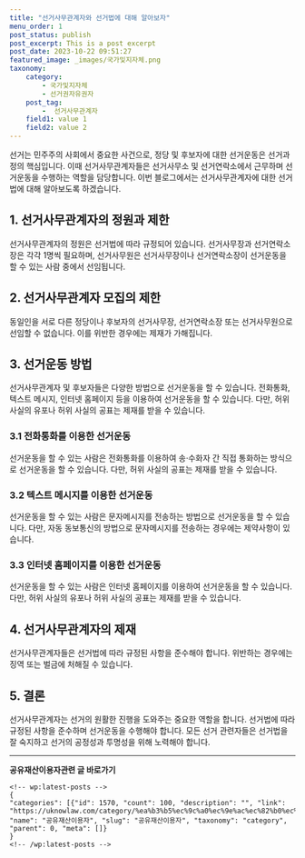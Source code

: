 ```yaml
---
title: "선거사무관계자와 선거법에 대해 알아보자"
menu_order: 1
post_status: publish
post_excerpt: This is a post excerpt
post_date: 2023-10-22 09:51:27
featured_image: _images/국가및지자체.png
taxonomy:
    category:
        - 국가및지자체
        - 선거권자유권자
    post_tag:
        -  선거사무관계자
    field1: value 1
    field2: value 2
---
```



선거는 민주주의 사회에서 중요한 사건으로, 정당 및 후보자에 대한 선거운동은 선거과정의 핵심입니다. 이때 선거사무관계자들은 선거사무소 및 선거연락소에서 근무하며 선거운동을 수행하는 역할을 담당합니다. 이번 블로그에서는 선거사무관계자에 대한 선거법에 대해 알아보도록 하겠습니다.

## 1. 선거사무관계자의 정원과 제한

선거사무관계자의 정원은 선거법에 따라 규정되어 있습니다. 선거사무장과 선거연락소장은 각각 1명씩 필요하며, 선거사무원은 선거사무장이나 선거연락소장이 선거운동을 할 수 있는 사람 중에서 선임됩니다.

## 2. 선거사무관계자 모집의 제한

동일인을 서로 다른 정당이나 후보자의 선거사무장, 선거연락소장 또는 선거사무원으로 선임할 수 없습니다. 이를 위반한 경우에는 제재가 가해집니다.

## 3. 선거운동 방법

선거사무관계자 및 후보자들은 다양한 방법으로 선거운동을 할 수 있습니다. 전화통화, 텍스트 메시지, 인터넷 홈페이지 등을 이용하여 선거운동을 할 수 있습니다. 다만, 허위 사실의 유포나 허위 사실의 공표는 제재를 받을 수 있습니다.

### 3.1 전화통화를 이용한 선거운동

선거운동을 할 수 있는 사람은 전화통화를 이용하여 송·수화자 간 직접 통화하는 방식으로 선거운동을 할 수 있습니다. 다만, 허위 사실의 공표는 제재를 받을 수 있습니다.

### 3.2 텍스트 메시지를 이용한 선거운동

선거운동을 할 수 있는 사람은 문자메시지를 전송하는 방법으로 선거운동을 할 수 있습니다. 다만, 자동 동보통신의 방법으로 문자메시지를 전송하는 경우에는 제약사항이 있습니다.

### 3.3 인터넷 홈페이지를 이용한 선거운동

선거운동을 할 수 있는 사람은 인터넷 홈페이지를 이용하여 선거운동을 할 수 있습니다. 다만, 허위 사실의 유포나 허위 사실의 공표는 제재를 받을 수 있습니다.

## 4. 선거사무관계자의 제재

선거사무관계자들은 선거법에 따라 규정된 사항을 준수해야 합니다. 위반하는 경우에는 징역 또는 벌금에 처해질 수 있습니다.

## 5. 결론

선거사무관계자는 선거의 원활한 진행을 도와주는 중요한 역할을 합니다. 선거법에 따라 규정된 사항을 준수하며 선거운동을 수행해야 합니다. 모든 선거 관련자들은 선거법을 잘 숙지하고 선거의 공정성과 투명성을 위해 노력해야 합니다.

<!-- wp:separator -->
<hr class="wp-block-separator has-alpha-channel-opacity"/>
<!-- /wp:separator -->
<!-- wp:group {"backgroundColor":"base","layout":{"type":"constrained"}} -->
<div class="wp-block-group has-base-background-color has-background">
<!-- wp:paragraph {"align":"center","fontSize":"large"} -->
<p class="has-text-align-center has-large-font-size"><strong>공유재산이용자관련 글 바로가기</strong></p>
<!-- /wp:paragraph -->

    <!-- wp:latest-posts -->
    {
    "categories": [{"id": 1570, "count": 100, "description": "", "link": "https://uknowlaw.com/category/%ea%b3%b5%ec%9c%a0%ec%9e%ac%ec%82%b0%ec%9d%b4%ec%9a%a9%ec%9e%90/", "name": "공유재산이용자", "slug": "공유재산이용자", "taxonomy": "category", "parent": 0, "meta": []}
    }
    <!-- /wp:latest-posts -->
    
</div>
<!-- /wp:group -->
    